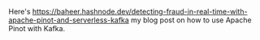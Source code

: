 Here's https://baheer.hashnode.dev/detecting-fraud-in-real-time-with-apache-pinot-and-serverless-kafka my blog post on how to use Apache Pinot with Kafka. 
